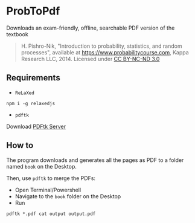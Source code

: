 # ProbToPdf
Downloads an exam-friendly, offline, searchable PDF version of the textbook
  > H. Pishro-Nik, "Introduction to probability, statistics, and random processes", available at https://www.probabilitycourse.com, Kappa     Research LLC, 2014. Licensed under [CC BY-NC-ND 3.0](https://creativecommons.org/licenses/by-nc-nd/3.0/deed.en_US)

## Requirements
- `ReLaXed`
```
npm i -g relaxedjs
```
- `pdftk`

Download [PDFtk Server](https://www.pdflabs.com/tools/pdftk-server/)

## How to
The program downloads and generates all the pages as PDF to a folder named `book` on the Desktop.

Then, use `pdftk` to merge the PDFs:

- Open Terminal/Powershell
- Navigate to the `book` folder on the Desktop
- Run
```
pdftk *.pdf cat output output.pdf
```
